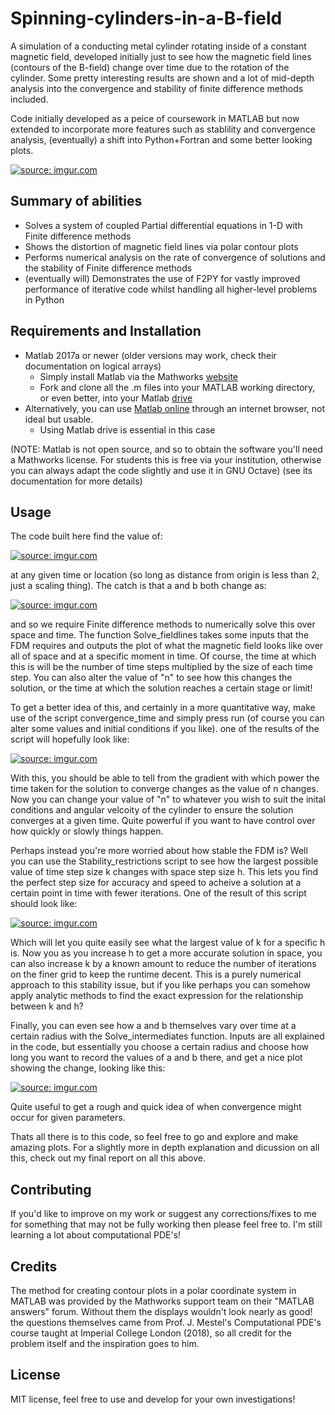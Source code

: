# Spinning-cylinders-in-a-B-field #

A simulation of a conducting metal cylinder rotating inside of a constant magnetic field, developed initially just to see how the 
magnetic field lines (contours of the B-field) change over time due to the rotation of the cylinder. Some pretty interesting results are 
shown and a lot of mid-depth analysis into the convergence and stability of finite difference methods included.

Code initially developed as a peice of coursework in MATLAB but now extended to incorporate more features such as stablility and
convergence analysis, (eventually) a shift into Python+Fortran and some better looking plots. 

<a href="https://imgur.com/HCmheJ3"><img src="https://i.imgur.com/HCmheJ3.png" title="source: imgur.com"/></a>

## Summary of abilities ##

- Solves a system of coupled Partial differential equations in 1-D with Finite difference methods
- Shows the distortion of magnetic field lines via polar contour plots
- Performs numerical analysis on the rate of convergence of solutions and the stability of Finite difference methods
- (eventually will) Demonstrates the use of F2PY for vastly improved performance of iterative code whilst handling all higher-level problems in Python

## Requirements and Installation ## 

- Matlab 2017a or newer (older versions may work, check their documentation on logical arrays)
  - Simply install Matlab via the Mathworks <a href="https://uk.mathworks.com/products/matlab.html?s_tid=hp_products_matlab">website</a>
  - Fork and clone all the .m files into your MATLAB working directory, or even better, into your Matlab <a href="https://uk.mathworks.com/products/matlab-drive.html?s_tid=MLD_MLDOSI">drive</a>
- Alternatively, you can use <a href="https://uk.mathworks.com/products/matlab-online.html">Matlab online</a> through an internet browser, not ideal but usable.
  - Using Matlab drive is essential in this case

(NOTE: Matlab is not open source, and so to obtain the software you'll need a Mathworks license. For students this is free via your 
institution, otherwise you can always adapt the code slightly and use it in GNU Octave) (see its documentation for more details)

## Usage ##

The code built here find the value of:

<a href="https://imgur.com/7mlA8qP"><img src="https://i.imgur.com/7mlA8qP.png" title="source: imgur.com"/></a>

at any given time or location (so long as distance from origin is less than 2, just a scaling thing). The catch is that a and
b both change as:

<a href="https://imgur.com/t4CkdtC"><img src="https://i.imgur.com/t4CkdtC.png" title="source: imgur.com"/></a>

and so we require Finite difference methods to numerically solve this over space and time. The function Solve_fieldlines takes
some inputs that the FDM requires and outputs the plot of what the magnetic field looks like over all of space and at a 
specific moment in time. Of course, the time at which this is will be the number of time steps multiplied by the size of 
each time step. You can also alter the value of "n" to see how this changes the solution, or the time at which the solution
reaches a certain stage or limit!

To get a better idea of this, and certainly in a more quantitative way, make use of the script convergence_time and simply 
press run (of course you can alter some values and initial conditions if you like). one of the results of the script
will hopefully look like: 

<a href="https://imgur.com/kxhyyvW"><img src="https://i.imgur.com/kxhyyvW.png" title="source: imgur.com"/></a>

With this, you should be able to tell from the gradient with which power the time taken for the solution to converge 
changes as the value of n changes. Now you can change your value of "n" to whatever you wish to suit the inital 
conditions and angular velcoity of the cylinder to ensure the solution converges at a given time. Quite powerful
if you want to have control over how quickly or slowly things happen.

Perhaps instead you're more worried about how stable the FDM is? Well you can use the Stability_restrictions script
to see how the largest possible value of time step size k changes with space step size h. This lets you find the
perfect step size for accuracy and speed to acheive a solution at a certain point in time with fewer iterations.
One of the result of this script should look like:

<a href="https://imgur.com/isns73R"><img src="https://i.imgur.com/isns73R.png" title="source: imgur.com"/></a>

Which will let you quite easily see what the largest value of k for a specific h is. Now you as you increase h
to get a more accurate solution in space, you can also increase k by a known amount to reduce the number of 
iterations on the finer grid to keep the runtime decent. This is a purely numerical approach to this stability
issue, but if you like perhaps you can somehow apply analytic methods to find the exact expression for the
relationship between k and h?

Finally, you can even see how a and b themselves vary over time at a certain radius with the Solve_intermediates
function. Inputs are all explained in the code, but essentially you choose a certain radius and choose how long
you want to record the values of a and b there, and get a nice plot showing the change, looking like this:

<a href="https://imgur.com/PQUyQ6H"><img src="https://i.imgur.com/PQUyQ6H.png" title="source: imgur.com"/></a>

Quite useful to get a rough and quick idea of when convergence might occur for given parameters. 

Thats all there is to this code, so feel free to go and explore and make amazing plots. For a slightly more
in depth explanation and dicussion on all this, check out my final report on all this above.

## Contributing ##

If you'd like to improve on my work or suggest any corrections/fixes to me for something that may not be fully working then please feel 
free to. I'm still learning a lot about computational PDE's!

## Credits ##

The method for creating contour plots in a polar coordinate system in MATLAB was provided by the Mathworks support team on their "MATLAB 
answers" forum. Without them the displays wouldn't look nearly as good! the questions themselves came from Prof. J. Mestel's 
Computational PDE's course taught at Imperial College London (2018), so all credit for the problem itself and the inspiration goes to
him.

## License ##

MIT license, feel free to use and develop for your own investigations!

